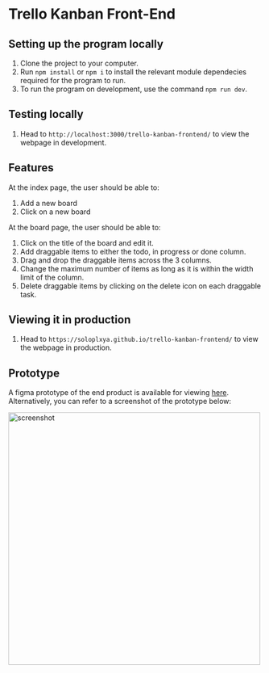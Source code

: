 # Trello Kanban Front-End 
## Setting up the program locally 
1. Clone the project to your computer. 
2. Run `npm install` or `npm i` to install the relevant module dependecies required for the program to run. 
3. To run the program on development, use the command `npm run dev`. 

## Testing locally 
1. Head to `http://localhost:3000/trello-kanban-frontend/` to view the webpage in development. 

## Features 
At the index page, the user should be able to: 
1. Add a new board 
2. Click on a new board 

At the board page, the user should be able to: 
1. Click on the title of the board and edit it.
2. Add draggable items to either the todo, in progress or done column. 
3. Drag and drop the draggable items across the 3 columns. 
4. Change the maximum number of items as long as it is within the width limit of the column. 
5. Delete draggable items by clicking on the delete icon on each draggable task. 

## Viewing it in production 
1. Head to `https://soloplxya.github.io/trello-kanban-frontend/` to view the webpage in production. 


 
## Prototype
A figma prototype of the end product is available for viewing [here](https://www.figma.com/file/iDcmBbOdBj7F1deGH7dKMd/Trello-Kanban-Prototype?node-id=3%3A79). 
Alternatively, you can refer to a screenshot of the prototype below: 

<img width="500" alt="screenshot" src="https://user-images.githubusercontent.com/69782911/156892079-16feffad-e391-46ef-9312-62305cc91188.PNG">

